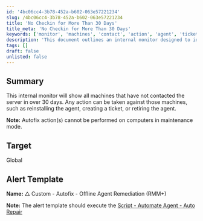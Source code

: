 ```yaml
---
id: '4bc06cc4-3b78-452a-b602-063e57221234'
slug: /4bc06cc4-3b78-452a-b602-063e57221234
title: 'No Checkin for More Than 30 Days'
title_meta: 'No Checkin for More Than 30 Days'
keywords: ['monitor', 'machines', 'contact', 'action', 'agent', 'ticket', 'maintenance', 'template']
description: 'This document outlines an internal monitor designed to identify machines that have not contacted the server in over 30 days. It details possible actions that can be taken, such as reinstalling the agent, creating a ticket, or retiring the agent, with a note on limitations regarding maintenance mode.'
tags: []
draft: false
unlisted: false
---
```


## Summary

This internal monitor will show all machines that have not contacted the server in over 30 days. Any action can be taken against those machines, such as reinstalling the agent, creating a ticket, or retiring the agent.

**Note:** Autofix action(s) cannot be performed on computers in maintenance mode.

## Target

Global

## Alert Template

**Name:** △ Custom - Autofix - Offline Agent Remediation (RMM+)

**Note:** The alert template should execute the [Script - Automate Agent - Auto Repair](<../scripts/Automate Agent - Auto Repair.md>)